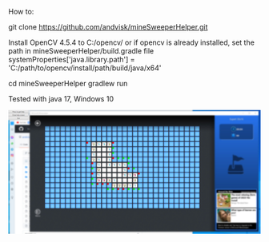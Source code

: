 How to:

git clone https://github.com/andvisk/mineSweeperHelper.git

Install OpenCV 4.5.4 to C:/opencv/ 
    or if opencv is already installed, set the path in mineSweeperHelper/build.gradle file 
        systemProperties['java.library.path'] = 'C:/path/to/opencv/install/path/build/java/x64'

cd mineSweeperHelper
gradlew run

Tested with java 17, Windows 10

![alt text](https://github.com/andvisk/mineSweeperHelper/blob/master/screenshot.jpg)

